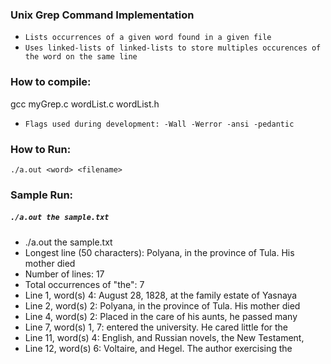### Unix Grep Command Implementation
* `Lists occurrences of a given word found in a given file`
* `Uses linked-lists of linked-lists to store multiples occurences of the word on the same line`

### How to compile:
gcc myGrep.c wordList.c wordList.h
* `Flags used during development: -Wall -Werror -ansi -pedantic`

### How to Run:
`./a.out <word> <filename>`

### Sample Run:

##### `./a.out the sample.txt`

* ./a.out the sample.txt
* Longest line (50 characters): Polyana, in the province of Tula. His mother died
* Number of lines: 17
* Total occurrences of "the": 7
* Line 1, word(s) 4: August 28, 1828, at the family estate of Yasnaya
* Line 2, word(s) 2: Polyana, in the province of Tula. His mother died
* Line 4, word(s) 2: Placed in the care of his aunts, he passed many
* Line 7, word(s) 1, 7: entered the university. He cared little for the
* Line 11, word(s) 4: English, and Russian novels, the New Testament,
* Line 12, word(s) 6: Voltaire, and Hegel. The author exercising the
